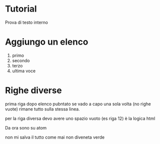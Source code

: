 # Tutorial

Prova di testo interno

# Aggiungo un elenco  

1. primo
2. secondo
3. terzo
4. ultima voce

# Righe diverse

prima riga dopo elenco pubntato
se vado a capo una sola volta (no righe vuote) rimane tutto sulla stessa linea.

per la riga diversa devo avere uno spazio vuoto (es riga 12) è la logica html

Da ora sono su atom 

non mi salva il tutto come mai non diveneta verde
